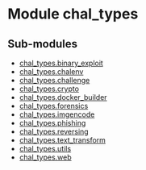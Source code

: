 Module chal_types
=================

Sub-modules
-----------
* [chal_types.binary_exploit](binary_exploit.md)
* [chal_types.chalenv](chalenv.md)
* [chal_types.challenge](challenge.md)
* [chal_types.crypto](crypto.md)
* [chal_types.docker_builder](docker_builder.md)
* [chal_types.forensics](forensics/README.md)
* [chal_types.imgencode](imgencode.md)
* [chal_types.phishing](phishing.md)
* [chal_types.reversing](reversing.md)
* [chal_types.text_transform](text_transform.md)
* [chal_types.utils](utils.md)
* [chal_types.web](web.md)

